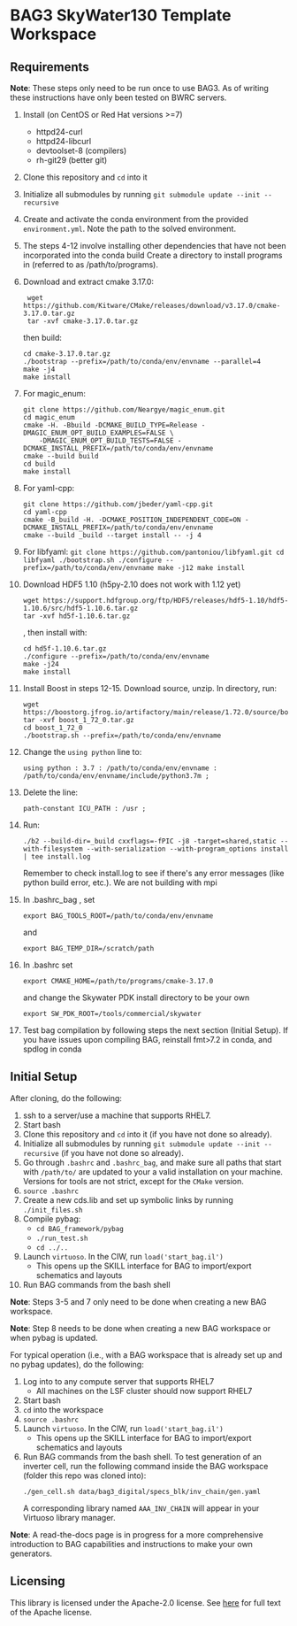 # BAG3 SkyWater130 Template Workspace 

## Requirements 
**Note**: These steps only need to be run once to use BAG3. As of writing these instructions have only been tested on BWRC servers.

1. Install (on CentOS or Red Hat versions >=7) 
    * httpd24-curl
    * httpd24-libcurl
    * devtoolset-8 (compilers)
    * rh-git29 (better git)
    
3. Clone this repository and `cd` into it

4. Initialize all submodules by running `git submodule update --init --recursive`

5. Create and activate the conda environment from the provided `environment.yml`. Note the path to the solved environment.

6. The steps 4-12 involve installing other dependencies that have not been incorporated into the conda build
   Create a directory to install programs in (referred to as /path/to/programs).
   
7. Download and extract cmake 3.17.0:

	```
	 wget https://github.com/Kitware/CMake/releases/download/v3.17.0/cmake-3.17.0.tar.gz
	 tar -xvf cmake-3.17.0.tar.gz
	```
	 
	then build:

    ```
	cd cmake-3.17.0.tar.gz
    ./bootstrap --prefix=/path/to/conda/env/envname --parallel=4
    make -j4
    make install
    ```

8.  For magic\_enum:
    ```
    git clone https://github.com/Neargye/magic_enum.git
    cd magic_enum
    cmake -H. -Bbuild -DCMAKE_BUILD_TYPE=Release -DMAGIC_ENUM_OPT_BUILD_EXAMPLES=FALSE \
        -DMAGIC_ENUM_OPT_BUILD_TESTS=FALSE -DCMAKE_INSTALL_PREFIX=/path/to/conda/env/envname
    cmake --build build
    cd build
    make install
    ```

9.  For yaml-cpp:
    ```
    git clone https://github.com/jbeder/yaml-cpp.git
    cd yaml-cpp
    cmake -B_build -H. -DCMAKE_POSITION_INDEPENDENT_CODE=ON -DCMAKE_INSTALL_PREFIX=/path/to/conda/env/envname
    cmake --build _build --target install -- -j 4
    ```

10.  For libfyaml:
    ```
    git clone https://github.com/pantoniou/libfyaml.git
    cd libfyaml
    ./bootstrap.sh
    ./configure --prefix=/path/to/conda/env/envname
    make -j12
    make install
    ```

11.  Download HDF5 1.10 (h5py-2.10 does not work with 1.12 yet)
     ```
     wget https://support.hdfgroup.org/ftp/HDF5/releases/hdf5-1.10/hdf5-1.10.6/src/hdf5-1.10.6.tar.gz
     tar -xvf hd5f-1.10.6.tar.gz
     ```
     , then install with:
	
     ```
     cd hd5f-1.10.6.tar.gz
     ./configure --prefix=/path/to/conda/env/envname
     make -j24
     make install
     ```


12.  Install Boost in steps 12-15. Download source, unzip.  In directory, run:

     ```
     wget https://boostorg.jfrog.io/artifactory/main/release/1.72.0/source/boost_1_72_0.tar.gz
     tar -xvf boost_1_72_0.tar.gz
     cd boost_1_72_0
     ./bootstrap.sh --prefix=/path/to/conda/env/envname
     ```

13.  Change the `using python` line to:

     ```
     using python : 3.7 : /path/to/conda/env/envname : /path/to/conda/env/envname/include/python3.7m ;
     ```
	
14.  Delete the line:
     ```
     path-constant ICU_PATH : /usr ;
     ```

15.  Run:

     ```
     ./b2 --build-dir=_build cxxflags=-fPIC -j8 -target=shared,static --with-filesystem --with-serialization --with-program_options install | tee install.log
     ```

     Remember to check install.log to see if there's any error messages (like python build error, etc.). We are not building with mpi
	
	
16.  In .bashrc_bag , set 
     ```
     export BAG_TOOLS_ROOT=/path/to/conda/env/envname
     ```
     and
     ```
     export BAG_TEMP_DIR=/scratch/path
     ```
	
17.  In .bashrc set
     ```
     export CMAKE_HOME=/path/to/programs/cmake-3.17.0 
     ```
     and change the Skywater PDK install directory to be your own
     
     ```
     export SW_PDK_ROOT=/tools/commercial/skywater
     ```

18. Test bag compilation by following steps the next section (Initial Setup). If you have issues upon compiling BAG, reinstall fmt>7.2 in conda, and spdlog in conda

## Initial Setup 

After cloning, do the following:

1. ssh to a server/use a machine that supports RHEL7.
2. Start bash
3. Clone this repository and `cd` into it (if you have not done so already).
4. Initialize all submodules by running `git submodule update --init --recursive` (if you have not done so already).
5. Go through `.bashrc` and `.bashrc_bag`, and make sure all paths that start with `/path/to/` are updated to your a valid installation on your machine. Versions for tools are not strict, except for the `CMake` version. 
6. `source .bashrc`
7. Create a new cds.lib and set up symbolic links by running `./init_files.sh`
8. Compile pybag:
    - `cd BAG_framework/pybag`
    - `./run_test.sh`
    - `cd ../..`
9. Launch `virtuoso`. In the CIW, run `load('start_bag.il')`
    - This opens up the SKILL interface for BAG to import/export schematics and layouts
10. Run BAG commands from the bash shell

**Note**: Steps 3-5 and 7 only need to be done when creating a new BAG workspace.

**Note**: Step 8 needs to be done when creating a new BAG workspace or when pybag is updated.

For typical operation (i.e., with a BAG workspace that is already set up and no pybag updates), do the following:

1. Log into to any compute server that supports RHEL7
    - All machines on the LSF cluster should now support RHEL7
2. Start bash
3. `cd` into the workspace
4. `source .bashrc`
5. Launch `virtuoso`. In the CIW, run `load('start_bag.il')`
    - This opens up the SKILL interface for BAG to import/export schematics and layouts
6. Run BAG commands from the bash shell. To test generation of an inverter cell, run  the following command inside the BAG workspace (folder this repo was cloned into): 
   ```
   ./gen_cell.sh data/bag3_digital/specs_blk/inv_chain/gen.yaml
   ```
   A corresponding library named `AAA_INV_CHAIN` will appear in your Virtuoso library manager. 

**Note**: A read-the-docs page is in progress for a more comprehensive introduction to BAG capabilities and instructions to make your own generators. 

## Licensing

This library is licensed under the Apache-2.0 license.  See [here](LICENSE) for full text of the
Apache license.
